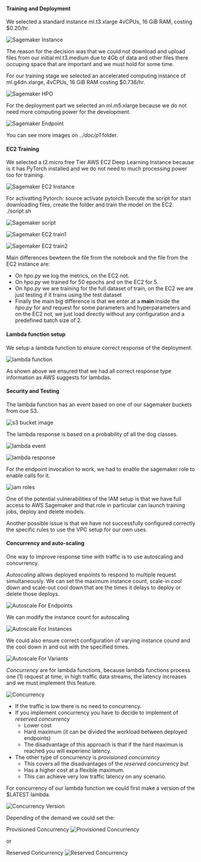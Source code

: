 #### Training and Deployment

We selected a standard instance ml.t3.xlarge 4vCPUs, 16 GiB RAM, costing $0.20/hr.

![Sagemaker Instance](../doc/p1/sm_instance1.PNG "width=80%")

The reason for the decision was that we could not download and upload files from our initial ml.t3.medium due to 4Gb of data and other files there occuping space that are important and we must hold for some time.  

For our training stage we selected an accelerated computing instance of ml.g4dn.xlarge, 4vCPUs, 16 GiB RAM costing $0.736/hr. 

![Sagemaker HPO](../doc/p1/sm_hpo1.PNG "width=80%")

For the deployment part we selected an ml.m5.xlarge because we do not need more computing power for the development.

![Sagemaker Endpoint](../doc/p1/sm_endpoint.PNG "width=80%")

You can see more images on *../doc/p1* folder.

#### EC2 Training

We selected a t2.micro free Tier AWS EC2 Deep Learning Instance because is it has PyTorch installed and we do not need to much processing power too for training.

![Sagemaker EC2 Instance](../doc/p2/ec2_instance1.PNG "width=80%")

For activatting Pytorch:
    source activate pytorch
Execute the script for start downloading files, create the folder and train the model on the EC2.
    ./script.sh

![Sagemaker script](../doc/p2/ec2_script.PNG "width=80%")

![Sagemaker EC2 train1](../doc/p2/ec2_instance2.PNG "width=80%")

![Sagemaker EC2 train2](../doc/p2/ec2_instance3.PNG "width=80%")


Main differences bewteen the file from the notebook and the file from the EC2 instance are:
 - On *hpo.py* we log the metrics, on the EC2 not.
 - On *hpo.py* we trained for 50 epochs and on the EC2 for 5.
 - On *hpo.py* we are training for the full dataset of train, on the EC2 we are just testing if it trains using the test dataset
 - Finally the main big difference is that we enter at a __main__ inside the *hpo.py* for and request for some parameters and hyperparameters and on the EC2 not, we just load directly without any configuration and a predefined batch size of 2.

#### Lambda function setup

We setup a lambda function to ensure correct response of the deployment.  

![lambda function](../doc/p3/lambda1.PNG "width=80%")

As shown above we ensured that we had all correct response type information as AWS suggests for lambdas. 


#### Security and Testing

The lambda function has an event based on one of our sagemaker buckets from oue S3.

![s3 bucket image](../doc/p4/lambda2.PNG "width=80%")

The lambda response is based on a probability of all the dog classes.

![lambda event](../doc/p4/lambda4.PNG "width=80%")

![lambda response](../doc/p4/lambda3.PNG "width=80%")

For the endpoint invocation to work, we had to enable the sagemaker role to enable calls for it.

![iam roles](../doc/p4/lambda5.PNG "width=80%")

One of the potential vulnerabilities of the IAM setup is that we have full access to AWS Sagemaker and that role in particular can launch training jobs, deploy and delete models.

Another possible issue is that we have not successfully configured correctly the specific rules to use the VPC setup for our own uses.

#### Concurrency and auto-scaling

One way to improve response time with traffic is to use autoscaling and concurrency.  

*Autoscaling* allows deployed enpoints to respond to multiple request simultaneously. We can set the maximum instance count, scale-in cool down and scale-out cool down that are the times it delays to deploy or delete those deploys.

![Autoscale For Endpoints](../doc/p5/autoscale1.PNG "width=80%")

We can modify the instance count for autoscaling

![Autoscale For Instances](../doc/p5/autoscale2.PNG "width=80%")

We could also ensure correct configuration of varying instance cound and the cool down in and out with the specified times.

![Autoscale For Variants](../doc/p5/autoscale3.PNG "width=80%")


*Concurrency* are for lambda functions, because lambda functions process one (1) request at time, in high traffic data streams, the latency increases and we must implement this feature.  

![Concurrency](../doc/p5/concurrency_configuration.PNG "width=80%")

- If the traffic is low there is no need to concurrency.  
- If you implement concurrency you have to decide to implement of *reserved concurrency* 
  - Lower cost
  - Hard maximum (it can be divided the workload between deployed endpoints)
  - The disadvantage of this approach is that if the hard maximun is reached you will experienc latency.  
- The other type of concurrency is *provisioned concurrency*
  - This covers all the disadvantages of the *reserved concurrency* but
  - Has a higher cost at a flexible maximum.  
  - This can achieve very low traffic latency on any scenario.

For concurrency of our lambda function we could first make a version of the $LATEST lambda.

![Concurrency Version](../doc/p5/concurrency_version.PNG "width=80%")

Depending of the demand we could set the:

Provisioned Concurrency
![Provisioned Concurrency](../doc/p5/provisioned_concurrency.PNG "width=80%")

or

Reserved Concurrency
![Reserved Concurrency](../doc/p5/reserved_concurrency.PNG "width=80%")